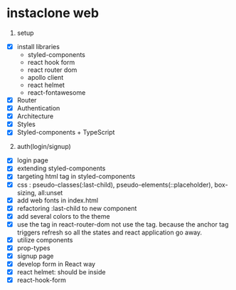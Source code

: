 # instaclone web

1. setup
- [x] install libraries
    - styled-components
    - react hook form
    - react router dom
    - apollo client
    - react helmet
    - react-fontawesome
- [x] Router
- [x] Authentication
- [x] Architecture
- [x] Styles
- [x] Styled-components + TypeScript

2. auth(login/signup)
- [x] login page
- [x] extending styled-components 
- [x] targeting html tag in styled-components 
- [x] css : pseudo-classes(:last-child), pseudo-elements(::placeholder), box-sizing, all:unset
- [x] add web fonts in index.html
- [x] refactoring :last-child to new component
- [x] add several colors to the theme
- [x] use the <Link> tag in react-router-dom not use the <a> tag. because the anchor tag triggers refresh so all the states and react application go away. 
- [x] utilize components
- [x] prop-types
- [x] signup page
- [x] develop form in React way 
- [x] react helmet: <helmet> should be inside <helmetProvider>
- [x] react-hook-form